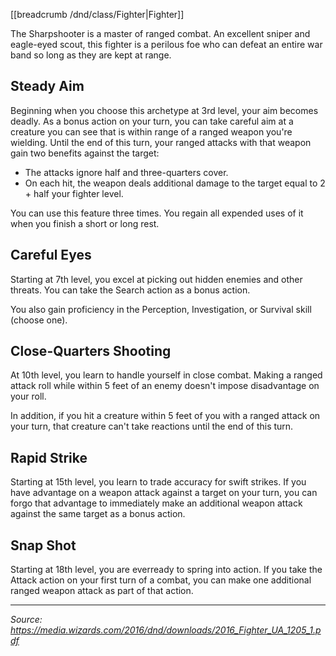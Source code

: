 [[breadcrumb /dnd/class/Fighter|Fighter]]

The Sharpshooter is a master of ranged combat. An excellent sniper and eagle-eyed scout, this fighter is a perilous foe who can defeat an entire war band so long as they are kept at range.

## Steady Aim

Beginning when you choose this archetype at 3rd level, your aim becomes deadly. As a bonus action on your turn, you can take careful aim at a creature you can see that is within range of a ranged weapon you're wielding. Until the end of this turn, your ranged attacks with that weapon gain two benefits against the target:

 * The attacks ignore half and three-quarters cover.
 * On each hit, the weapon deals additional damage to the target equal to 2 + half your fighter level.
 
You can use this feature three times. You regain all expended uses of it when you finish a short or long rest.

## Careful Eyes

Starting at 7th level, you excel at picking out hidden enemies and other threats. You can take the Search action as a bonus action.

You also gain proficiency in the Perception, Investigation, or Survival skill (choose one).

## Close-Quarters Shooting

At 10th level, you learn to handle yourself in close combat. Making a ranged attack roll while within 5 feet of an enemy doesn't impose disadvantage on your roll.

In addition, if you hit a creature within 5 feet of you with a ranged attack on your turn, that creature can't take reactions until the end of this turn.

## Rapid Strike

Starting at 15th level, you learn to trade accuracy for swift strikes. If you have advantage on a weapon attack against a target on your turn, you can forgo that advantage to immediately make an additional weapon attack against the same target as a bonus action.

## Snap Shot

Starting at 18th level, you are everready to spring into action. If you take the Attack action on your first turn of a combat, you can make one additional ranged weapon attack as part of that action.

----

*Source: <https://media.wizards.com/2016/dnd/downloads/2016_Fighter_UA_1205_1.pdf>*
